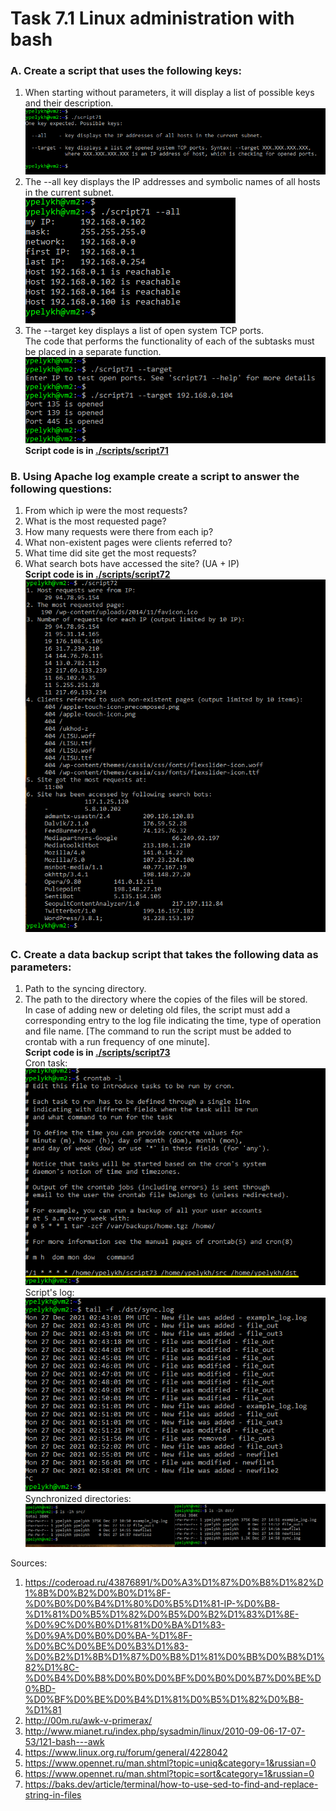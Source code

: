 # Task 7.1  Linux administration with bash

### A. Create a script that uses the following keys:  
1. When starting without parameters, it will display a list of possible keys and their description.  
![Screen1](./task_images/Screenshot_1.png)  
2. The --all key displays the IP addresses and symbolic names of all hosts in the current subnet.  
![Screen2](./task_images/Screenshot_2.png)  
3. The --target key displays a list of open system TCP ports.  
The code that performs the functionality of each of the subtasks must be placed in a separate function.  
![Screen3](./task_images/Screenshot_3.png)  
**Script code is in [./scripts/script71](./scripts/script71)**  

### B. Using Apache log example create a script to answer the following questions:  
1. From which ip were the most requests?  
2. What is the most requested page?  
3. How many requests were there from each ip?  
4. What non-existent pages were clients referred to?  
5. What time did site get the most requests?  
6. What search bots have accessed the site? (UA + IP)  
**Script code is in [./scripts/script72](./scripts/script72)**  
![Screen4](./task_images/Screenshot_4.png)  

### C. Create a data backup script that takes the following data as parameters:  
1. Path to the syncing directory.  
2. The path to the directory where the copies of the files will be stored.  
In case of adding new or deleting old files, the script must add a corresponding entry to the log file indicating the time, type of operation and file name. [The command to run the script must be added to crontab with a run frequency of one minute].  
**Script code is in [./scripts/script73](./scripts/script73)**  
Cron task:  
![Screen5](./task_images/Screenshot_5.png)  
Script's log:  
![Screen6](./task_images/Screenshot_6.png)  
Synchronized directories:  
![Screen7](./task_images/Screenshot_7.png)  

Sources:  
1. https://coderoad.ru/43876891/%D0%A3%D1%87%D0%B8%D1%82%D1%8B%D0%B2%D0%B0%D1%8F-%D0%B0%D0%B4%D1%80%D0%B5%D1%81-IP-%D0%B8-%D1%81%D0%B5%D1%82%D0%B5%D0%B2%D1%83%D1%8E-%D0%9C%D0%B0%D1%81%D0%BA%D1%83-%D0%9A%D0%B0%D0%BA-%D1%8F-%D0%BC%D0%BE%D0%B3%D1%83-%D0%B2%D1%8B%D1%87%D0%B8%D1%81%D0%BB%D0%B8%D1%82%D1%8C-%D0%B4%D0%B8%D0%B0%D0%BF%D0%B0%D0%B7%D0%BE%D0%BD-%D0%BF%D0%BE%D0%B4%D1%81%D0%B5%D1%82%D0%B8-%D1%81  
2. http://00m.ru/awk-v-primerax/  
3. http://www.mianet.ru/index.php/sysadmin/linux/2010-09-06-17-07-53/121-bash---awk  
4. https://www.linux.org.ru/forum/general/4228042  
5. https://www.opennet.ru/man.shtml?topic=uniq&category=1&russian=0  
6. https://www.opennet.ru/man.shtml?topic=sort&category=1&russian=0  
7. https://baks.dev/article/terminal/how-to-use-sed-to-find-and-replace-string-in-files  
